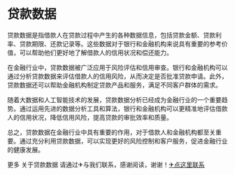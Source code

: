 # 贷款数据

贷款数据是指借款人在贷款过程中产生的各种数据信息，包括贷款金额、贷款利率、贷款期限、还款记录等。这些数据对于银行和金融机构来说具有重要的参考价值，可以帮助他们更好地了解借款人的信用状况和偿还能力。

在金融行业中，贷款数据被广泛应用于风险评估和信用审查。银行和金融机构可以通过分析贷款数据来评估借款人的信用风险，从而决定是否批准贷款申请。此外，贷款数据还可以帮助金融机构制定贷款产品和服务，满足不同客户群体的需求。

随着大数据和人工智能技术的发展，贷款数据分析已经成为金融行业的一个重要趋势。通过运用先进的数据分析工具和算法，银行和金融机构可以更精准地评估借款人的信用状况，降低信用风险，提高贷款的审批效率和质量。

总之，贷款数据在金融行业中具有重要的作用，对于借款人和金融机构都至关重要。通过充分利用贷款数据，可以实现更好的风险控制和客户服务，促进金融行业的健康发展。

更多 关于贷款数据 请通过✈与我们联系，感谢阅读，谢谢！[✈点这里联系](https://www.k02.cc)